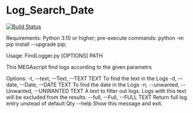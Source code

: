 # Log_Search_Date

[![Build Status](https://github.com/APOSHAml/Log_Search_Date/actions/workflows/pytest-package.yml/badge.svg?branch=master)](https://github.com/APOSHAml/Log_Search_Date/actions/workflows/pytest-package.yml)

Requirements: Python 3.10 or higher;
pre-execute commands:
python -m pip install --upgrade pip;


Usage: FindLogger.py [OPTIONS] PATH

  This MEGAscript find logs according to the given parametrs

Options:
  -t, --text, --Text, --TEXT TEXT
                                  To find the text in the Logs
  -d, --date, --Date, --DATE TEXT
                                  To find the date in the Logs
  -n, --unwanted, --Unwanted, --UNWANTED TEXT
                                  A text to filter out logs. Logs with this
                                  text will be excluded from the results.
  --full, --Full, --FULL TEXT     Return full log entry unstead of default Qty
  --help                          Show this message and exit.
